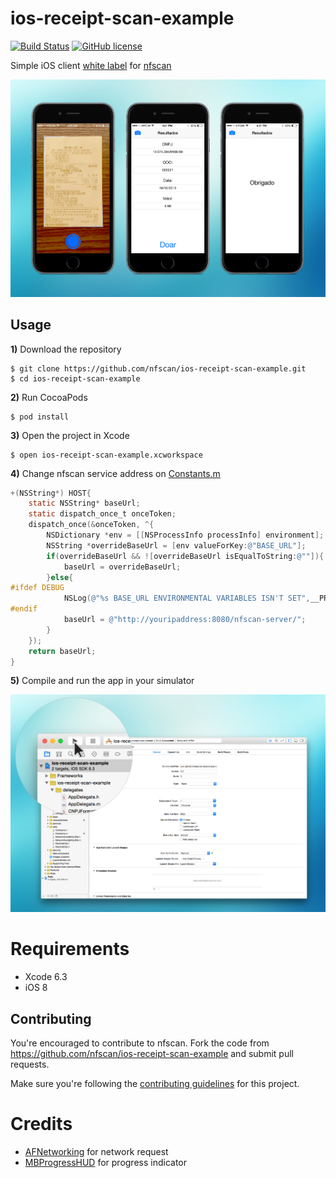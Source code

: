 # ios-receipt-scan-example 
[![Build Status](https://travis-ci.org/nfscan/ios-receipt-scan-example.svg?branch=master)](https://travis-ci.org/nfscan/ios-receipt-scan-example) [![GitHub license](https://img.shields.io/badge/license-MIT-blue.svg)](https://raw.githubusercontent.com/nfscan/ios-receipt-scan-example/master/LICENSE)

Simple iOS client [white label](https://en.wikipedia.org/wiki/White-label_product) for [nfscan](https://github.com/nfscan/nfscan) 

![](screenshots/screen02.jpg)

## Usage

**1)** Download the repository

```
$ git clone https://github.com/nfscan/ios-receipt-scan-example.git
$ cd ios-receipt-scan-example
```
    
**2)** Run CocoaPods

```
$ pod install
```

**3)** Open the project in Xcode

```
$ open ios-receipt-scan-example.xcworkspace
```

**4)** Change nfscan service address on [Constants.m](https://github.com/nfscan/ios-receipt-scan-example/blob/master/ios-receipt-scan-example/Constants.m)

```Objective-C
+(NSString*) HOST{
    static NSString* baseUrl;
    static dispatch_once_t onceToken;
    dispatch_once(&onceToken, ^{
        NSDictionary *env = [[NSProcessInfo processInfo] environment];
        NSString *overrideBaseUrl = [env valueForKey:@"BASE_URL"];
        if(overrideBaseUrl && ![overrideBaseUrl isEqualToString:@""]){
            baseUrl = overrideBaseUrl;
        }else{
#ifdef DEBUG
            NSLog(@"%s BASE_URL ENVIRONMENTAL VARIABLES ISN'T SET",__PRETTY_FUNCTION__);
#endif
            baseUrl = @"http://youripaddress:8080/nfscan-server/";
        }
    });
    return baseUrl;
}
```

**5)** Compile and run the app in your simulator

![](screenshots/screen01.jpg)

# Requirements

- Xcode 6.3
- iOS 8

## Contributing 

You're encouraged to contribute to nfscan. Fork the code from https://github.com/nfscan/ios-receipt-scan-example and submit pull requests.

Make sure you're following the [contributing guidelines](CONTRIBUTING.md) for this project.

# Credits

- [AFNetworking](https://github.com/AFNetworking/AFNetworking) for network request
- [MBProgressHUD](https://github.com/jdg/MBProgressHUD) for progress indicator
